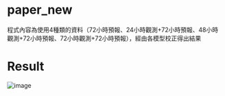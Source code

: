 # paper_new
程式內容為使用4種類的資料（72小時預報、24小時觀測+72小時預報、48小時觀測+72小時預報、72小時觀測+72小時預報），經由各模型校正得出結果
# Result  
![image](https://github.com/ChouHsuan-Cheng/paper/blob/main/result.png)  
